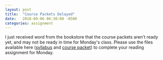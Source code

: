 ```yaml
---
layout: post
title:  "Course Packets Delayed"
date:   2018-09-06 06:30:00 -0500
categories: assignment
---
```


I just received word from the bookstore that the course packets aren't ready yet, and may not be ready in time for Monday's class. Please use the files available here ([syllabus](http://mjkaul.github.io/3033w/files/syllabus-f18.pdf) and [course packet](http://mjkaul.github.io/3033w/files/reading-f18-w1.pdf)) to complete your reading assignment for Monday.
